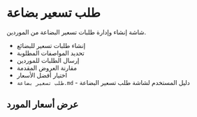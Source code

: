 # طلب تسعير بضاعة
شاشة إنشاء وإدارة طلبات تسعير البضاعة من الموردين.
- إنشاء طلبات تسعير للبضائع
- تحديد المواصفات المطلوبة
- إرسال الطلبات للموردين
- مقارنة العروض المقدمة
- اختيار أفضل الأسعار
- `طلب تسعير بضاعة.md` - دليل المستخدم لشاشة طلب تسعير البضاعة
## عرض أسعار المورد
